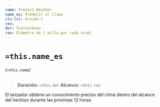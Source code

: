 ```yaml
---
name: Predict Weather
name_es: Predecir el clima
cls-lvl: Druida-1
rev: 
dur: Instantáneo
ran: Diámetro de 1 milla por cada nivel
---
```

# `=this.name_es`
###### (`=this.name`)

>**Duración:** `=this.dur`
>**Alcance:** `=this.ran`

El lanzador obtiene un conocimiento preciso del clima dentro del alcance del hechizo durante las próximas 12 horas.
